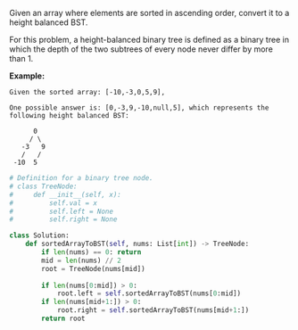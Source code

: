 Given an array where elements are sorted in ascending order, convert it to a height balanced BST.

For this problem, a height-balanced binary tree is defined as a binary tree in which the depth of the two subtrees of every node never differ by more than 1.

**Example:**
```
Given the sorted array: [-10,-3,0,5,9],

One possible answer is: [0,-3,9,-10,null,5], which represents the following height balanced BST:

      0
     / \
   -3   9
   /   /
 -10  5
```
```python
# Definition for a binary tree node.
# class TreeNode:
#     def __init__(self, x):
#         self.val = x
#         self.left = None
#         self.right = None

class Solution:
    def sortedArrayToBST(self, nums: List[int]) -> TreeNode:
        if len(nums) == 0: return
        mid = len(nums) // 2
        root = TreeNode(nums[mid])
        
        if len(nums[0:mid]) > 0:
            root.left = self.sortedArrayToBST(nums[0:mid])
        if len(nums[mid+1:]) > 0:
            root.right = self.sortedArrayToBST(nums[mid+1:])
        return root
```
